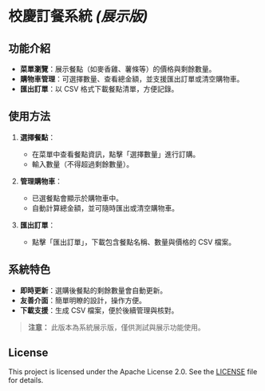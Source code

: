 # **校慶訂餐系統** *(展示版)*

## **功能介紹**
- **菜單瀏覽**：展示餐點（如麥香雞、薯條等）的價格與剩餘數量。
- **購物車管理**：可選擇數量、查看總金額，並支援匯出訂單或清空購物車。
- **匯出訂單**：以 CSV 格式下載餐點清單，方便記錄。

## **使用方法**
1. **選擇餐點**：
   - 在菜單中查看餐點資訊，點擊「選擇數量」進行訂購。
   - 輸入數量（不得超過剩餘數量）。

2. **管理購物車**：
   - 已選餐點會顯示於購物車中。
   - 自動計算總金額，並可隨時匯出或清空購物車。

3. **匯出訂單**：
   - 點擊「匯出訂單」，下載包含餐點名稱、數量與價格的 CSV 檔案。

## **系統特色**
- **即時更新**：選購後餐點的剩餘數量會自動更新。
- **友善介面**：簡單明瞭的設計，操作方便。
- **下載支援**：生成 CSV 檔案，便於後續管理與核對。

> **注意：** 此版本為系統展示版，僅供測試與展示功能使用。

## License
This project is licensed under the Apache License 2.0. See the [LICENSE](./LICENSE) file for details.
